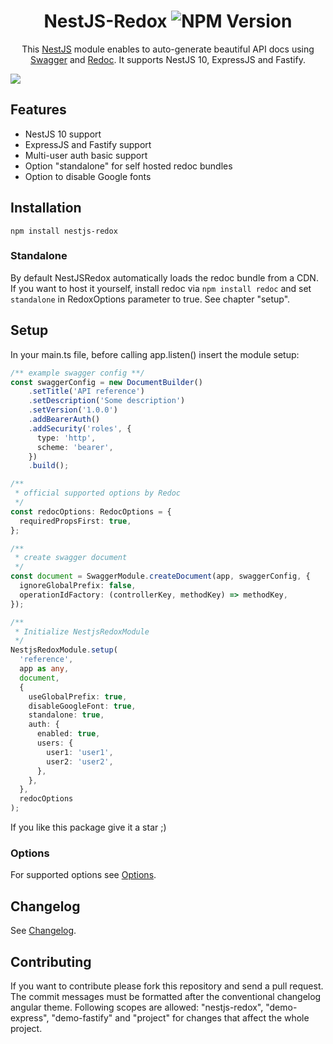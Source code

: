 <h1 style="text-align: center;" align="center">NestJS-Redox <img alt="NPM Version" src="https://img.shields.io/npm/v/nestjs-redox"></h1>

<p style="text-align: center;" align="center">This <a href="https://docs.nestjs.com/">NestJS</a> module enables to auto-generate beautiful API docs using <a href="https://www.openapis.org/">Swagger</a> and <a href="https://github.com/Redocly/redoc/tree/main">Redoc</a>. It supports NestJS 10, ExpressJS and Fastify.</p>

<img src="https://raw.githubusercontent.com/Redocly/redoc/main/demo/redoc-demo.png" />

## Features

- NestJS 10 support
- ExpressJS and Fastify support
- Multi-user auth basic support
- Option "standalone" for self hosted redoc bundles
- Option to disable Google fonts

## Installation

`npm install nestjs-redox`

### Standalone

By default NestJSRedox automatically loads the redoc bundle from a CDN. If you want to host it yourself, install redoc via `npm install redoc` and set `standalone` in RedoxOptions parameter to true. See chapter "setup".

## Setup

In your main.ts file, before calling app.listen() insert the module setup:

```typescript
/** example swagger config **/
const swaggerConfig = new DocumentBuilder()
    .setTitle('API reference')
    .setDescription('Some description')
    .setVersion('1.0.0')
    .addBearerAuth()
    .addSecurity('roles', {
      type: 'http',
      scheme: 'bearer',
    })
    .build();

/**
 * official supported options by Redoc
 */
const redocOptions: RedocOptions = {
  requiredPropsFirst: true,
};

/**
 * create swagger document
 */
const document = SwaggerModule.createDocument(app, swaggerConfig, {
  ignoreGlobalPrefix: false,
  operationIdFactory: (controllerKey, methodKey) => methodKey,
});

/**
 * Initialize NestjsRedoxModule
 */
NestjsRedoxModule.setup(
  'reference',
  app as any,
  document,
  {
    useGlobalPrefix: true,
    disableGoogleFont: true,
    standalone: true,
    auth: {
      enabled: true,
      users: {
        user1: 'user1',
        user2: 'user2',
      },
    },
  },
  redocOptions
);
```

If you like this package give it a star ;)

### Options

For supported options see [Options](https://github.com/julianpoemp/nestjs-redox/blob/main/libs/nestjs-redox/src/lib/types.ts).

## Changelog
See [Changelog](https://github.com/julianpoemp/nestjs-redox/blob/main/libs/nestjs-redox/CHANGELOG.md).

## Contributing

If you want to contribute please fork this repository and send a pull request. The commit messages must be formatted after the conventional changelog angular theme. Following scopes are allowed: "nestjs-redox", "demo-express", "demo-fastify" and "project" for changes that affect the whole project.
